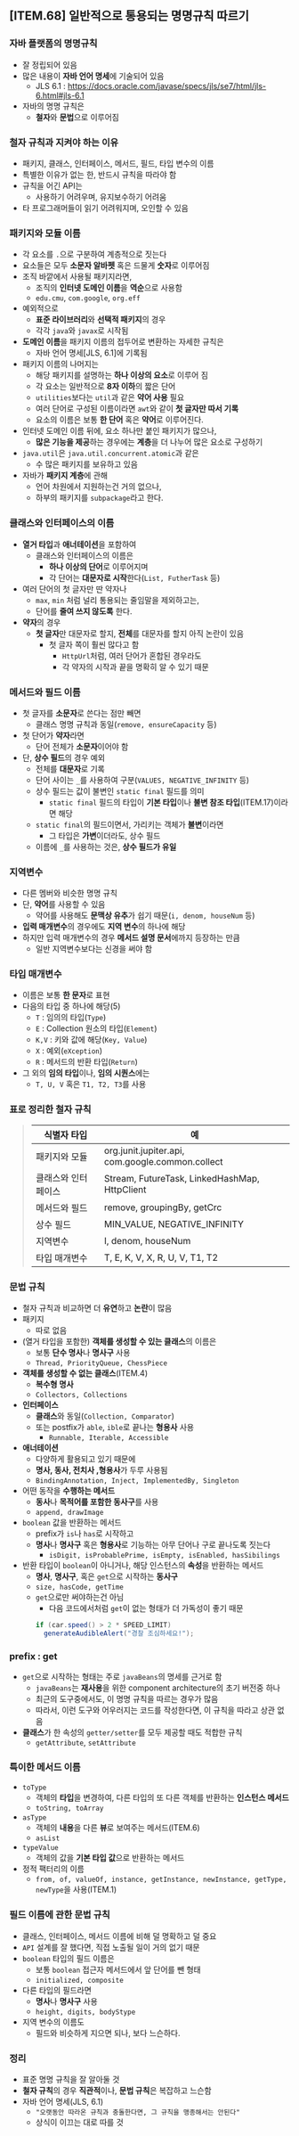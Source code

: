 ## [ITEM.68] 일반적으로 통용되는 명명규칙 따르기
### 자바 플랫폼의 명명규칙
- 잘 정립되어 있음
- 많은 내용이 **자바 언어 명세**에 기술되어 있음
  - JLS 6.1 : https://docs.oracle.com/javase/specs/jls/se7/html/jls-6.html#jls-6.1
- 자바의 명명 규칙은
  - **철자**와 **문법**으로 이루어짐

### 철자 규칙과 지켜야 하는 이유
- 패키지, 클래스, 인터페이스, 메서드, 필드, 타입 변수의 이름
- 특별한 이유가 없는 한, 반드시 규칙을 따라야 함
- 규칙을 어긴 API는
  - 사용하기 어려우며, 유지보수하기 어려움
- 타 프로그래머들이 읽기 어려워지며, 오인할 수 있음

### 패키지와 모듈 이름
- 각 요소를 `.`으로 구분하여 계층적으로 짓는다
- 요소들은 모두 **소문자 알바펫** 혹은 드물게 **숫자**로 이루어짐
- 조직 바깥에서 사용될 패키지라면,
  - 조직의 **인터넷 도메인 이름**을 **역순**으로 사용함
  - `edu.cmu`, `com.google`, `org.eff`
- 예외적으로
  - **표준 라이브러리**와 **선택적 패키지**의 경우
  - 각각 `java`와 `javax`로 시작됨
- **도메인 이름**을 패키지 이름의 접두어로 변환하는 자세한 규칙은
  - 자바 언어 명세[JLS, 6.1]에 기록됨
- 패키지 이름의 나머지는
  - 해당 패키지를 설명하는 **하나 이상의 요소**로 이루어 짐
  - 각 요소는 일반적으로 **8자 이하**의 짧은 단어
  - `utilities`보다는 `util`과 같은 **약어 사용** 필요
  - 여러 단어로 구성된 이름이라면 `awt`와 같이 **첫 글자만 따서 기록**
  - 요소의 이름은 보통 **한 단어** 혹은 **약어**로 이루어진다.
- 인터넷 도메인 이름 뒤에, 요소 하나만 붙인 패키지가 많으나,
  - **많은 기능을 제공**하는 경우에는 **계층**을 더 나누어 많은 요소로 구성하기
- `java.util`은 `java.util.concurrent.atomic`과 같은
  - 수 많은 패키지를 보유하고 있음
- 자바가 **패키지 계층**에 관해
  - 언어 차원에서 지원하는건 거의 없으나,
  - 하부의 패키지를 `subpackage`라고 한다.

### 클래스와 인터페이스의 이름
- **열거 타입**과 **애너테이션**을 포함하여
  - 클래스와 인터페이스의 이름은
    - **하나 이상의 단어**로 이루어지며
    - 각 단어는 **대문자로 시작**한다(`List, FutherTask` 등)
- 여러 단어의 첫 글자만 딴 약자나
  - `max`, `min` 처럼 널리 통용되는 줄임말을 제외하고는,
  - 단어를 **줄여 쓰지 않도록** 한다.
- **약자**의 경우
  - **첫 글자**만 대문자로 할지, **전체**를 대문자를 할지 아직 논란이 있음
    - 첫 글자 쪽이 훨씬 많다고 함
      - `HttpUrl`처럼, 여러 단어가 혼합된 경우라도
      - 각 약자의 시작과 끝을 명확히 알 수 있기 때문

### 메서드와 필드 이름
- 첫 글자를 **소문자**로 쓴다는 점만 빼면
  - 클래스 명명 규칙과 동일(`remove, ensureCapacity` 등)
- 첫 단어가 **약자**라면
  - 단어 전체가 **소문자**이어야 함
- 단, **상수 필드**의 경우 예외
  - 전체를 **대문자**로 기록
  - 단어 사이는 `_`를 사용하여 구분(`VALUES, NEGATIVE_INFINITY` 등)
  - 상수 필드는 값이 불변인 `static final` 필드를 의미
    - `static final` 필드의 타입이 **기본 타입**이나 **불변 참조 타입**(ITEM.17)이라면 해당
  - `static final`의 필드이면서, 가리키는 객체가 **불변**이라면
    - 그 타입은 **가변**이더라도, 상수 필드
  - 이름에 `_`를 사용하는 것은, **상수 필드가 유일**

### 지역변수
- 다른 멤버와 비슷한 명명 규칙
- 단, **약어**를 사용할 수 있음
  - 약어를 사용해도 **문맥상 유추**가 쉽기 때문(`i, denom, houseNum` 등)
- **입력 매개변수**의 경우에도 **지역 변수**의 하나에 해당
- 하지만 입력 매개변수의 경우 **메서드 설명 문서**에까지 등장하는 만큼
  - 일반 지역변수보다는 신경을 써야 함

### 타입 매개변수
- 이름은 보통 **한 문자**로 표현
- 다음의 타입 중 하나에 해당(5)
  - `T` : 임의의 타입(`Type`)
  - `E` : Collection 원소의 타입(`Element`)
  - `K,V` : 키와 값에 해당(`Key, Value`)
  - `X` : 예외(`eXception`)
  - `R` : 메서드의 반환 타입(`Return`)
- 그 외의 **임의 타입**이나, **임의 시퀀스**에는
  - `T, U, V` 혹은 `T1, T2, T3`를 사용

### 표로 정리한 철자 규칙
>**식별자 타입**|**예**
>-----|-----
>패키지와 모듈|org.junit.jupiter.api, com.google.common.collect
>클래스와 인터페이스|Stream, FutureTask, LinkedHashMap, HttpClient
>메서드와 필드|remove, groupingBy, getCrc
>상수 필드|MIN\_VALUE, NEGATIVE\_INFINITY
>지역변수|I, denom, houseNum
>타입 매개변수|T, E, K, V, X, R, U, V, T1, T2

### 문법 규칙
- 철자 규칙과 비교하면 더 **유연**하고 **논란**이 많음
- 패키지
  - 따로 없음
- (열거 타입을 포함한) **객체를 생성할 수 있는 클래스**의 이름은
  - 보통 **단수 명사**나 **명사구** 사용
  - `Thread, PriorityQueue, ChessPiece`
- **객체를 생성할 수 없는 클래스**(ITEM.4)
  - **복수형 명사**
  - `Collectors, Collections`
- **인터페이스**
  - **클래스**와 동일(`Collection, Comparator`)
  - 또는 postfix가 `able`, `ible`로 끝나는 **형용사** 사용
    - `Runnable, Iterable, Accessible`
- **애너테이션**
  - 다양하게 활용되고 있기 때문에
  - **명사, 동사, 전치사 ,형용사**가 두루 사용됨
  - `BindingAnnotation, Inject, ImplementedBy, Singleton`
- 어떤 동작을 **수행하는 메서드**
  - **동사**나 **목적어를 포함한 동사구**를 사용
  - `append, drawImage`
- `boolean` 값을 반환하는 메서드
  - prefix가 `is`나 `has`로 시작하고
  - **명사**나 **명사구** 혹은 **형용사**로 기능하는 아무 단어나 구로 끝나도록 짓는다
    - `isDigit, isProbablePrime, isEmpty, isEnabled, hasSibilings`
- 반환 타입이 `boolean`이 아니거나, 해당 인스턴스의 **속성**을 반환하는 메서드
  - **명사**, **명사구**, 혹은 `get`으로 시작하는 **동사구**
  - `size, hasCode, getTime`
  - `get`으로만 써야하는건 아님
    - 다음 코드에서처럼 `get`이 없는 형태가 더 가독성이 좋기 때문
    ```java
    if (car.speed() > 2 * SPEED_LIMIT)
      generateAudibleAlert("경찰 조심하세요!");
    ```

### prefix : get
- `get`으로 시작하는 형태는 주로 `javaBeans`의 명세를 근거로 함
  - `javaBeans`는 **재사용**을 위한 component architecture의 초기 버전중 하나
  - 최근의 도구중에서도, 이 명명 규칙을 따르는 경우가 많음
  - 따라서, 이런 도구와 어우러지는 코드를 작성한다면, 이 규칙을 따라고 상관 없음
- **클래스**가 한 속성의 `getter/setter`를 모두 제공할 때도 적합한 규칙
  - `getAttribute`, `setAttribute`

### 특이한 메서드 이름
- `toType`
  - 객체의 **타입**을 변경하여, 다른 타입의 또 다른 객체를 반환하는 **인스턴스 메서드**
  - `toString, toArray`
- `asType`
  - 객체의 **내용**을 다른 **뷰**로 보여주는 메서드(ITEM.6)
  - `asList`
- `typeValue`
  - 객체의 값을 **기본 타입 값**으로 반환하는 메서드
- 정적 팩터리의 이름
  - `from, of, valueOf, instance, getInstance, newInstance, getType, newType`을 사용(ITEM.1)

### 필드 이름에 관한 문법 규칙
- 클래스, 인터페이스, 메서드 이름에 비해 덜 명확하고 덜 중요
- `API` 설계를 잘 했다면, 직접 노출될 일이 거의 없기 때문
- `boolean` 타입의 필드 이름은
  - 보통 `boolean` 접근자 메서드에서 앞 단어를 뺀 형태
  - `initialized, composite`
- 다른 타입의 필드라면
  - **명사**나 **명사구** 사용
  - `height, digits, bodyStype`
- 지역 변수의 이름도
  - 필드와 비슷하게 지으면 되나, 보다 느슨하다.

### 정리
- 표준 명명 규칙을 잘 알아둘 것
- **철자 규칙**의 경우 **직관적**이나, **문법 규칙**은 복잡하고 느슨함
- 자바 언어 명세(JLS, 6.1)
  - `"오랫동안 따라온 규칙과 충돌한다면, 그 규칙을 맹종해서는 안된다"`
  - 상식이 이끄는 대로 따를 것
  